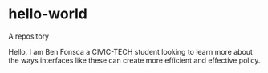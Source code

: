 # hello-world
A repository 

Hello, I am Ben Fonsca a CIVIC-TECH student looking to learn more about the ways interfaces like these can create more efficient and effective policy. 
